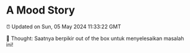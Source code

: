 # A Mood Story

⏰ Updated on Sun, 05 May 2024 11:33:22 GMT

💭 Thought: Saatnya berpikir out of the box untuk menyelesaikan masalah ini!

